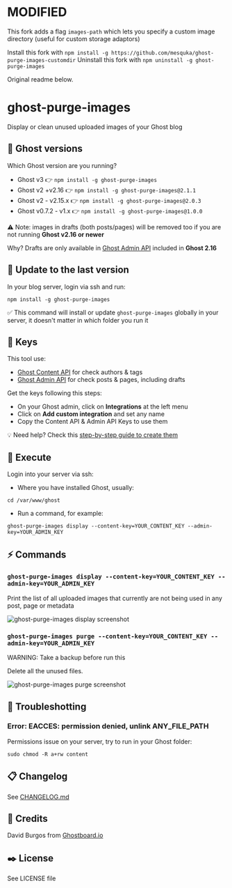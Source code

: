 # MODIFIED
This fork adds a flag `images-path` which lets you specify a custom image directory (useful for custom storage adaptors)

Install this fork with `npm install -g https://github.com/mesquka/ghost-purge-images-customdir`
Uninstall this fork with `npm uninstall -g ghost-purge-images`

Original readme below.

# ghost-purge-images
Display or clean unused uploaded images of your Ghost blog

## 👻 Ghost versions
Which Ghost version are you running?
- Ghost v3 👉 `npm install -g ghost-purge-images`
- Ghost v2 +v2.16 👉 `npm install -g ghost-purge-images@2.1.1`
- Ghost v2 - v2.15.x 👉 `npm install -g ghost-purge-images@2.0.3`
- Ghost v0.7.2 - v1.x 👉 `npm install -g ghost-purge-images@1.0.0`

⚠️ Note: images in drafts (both posts/pages) will be removed too if you are not running **Ghost v2.16 or newer**

Why? Drafts are only available in [Ghost Admin API](https://docs.ghost.org/api/admin/) included in **Ghost 2.16**

## 🎁 Update to the last version
In your blog server, login via ssh and run:

`npm install -g ghost-purge-images`

✅ This command will install or update `ghost-purge-images` globally in your server, it doesn't matter in which folder you run it 

## 🔑 Keys
This tool use:
- [Ghost Content API](https://docs.ghost.org/api/content/) for check authors & tags
- [Ghost Admin API](https://docs.ghost.org/api/admin/) for check posts & pages, including drafts

Get the keys following this steps:
- On your Ghost admin, click on **Integrations** at the left menu
- Click on **Add custom integration** and set any name
- Copy the Content API & Admin API Keys to use them

💡 Need help? Check this [step-by-step guide to create them](https://ghostboard.io/blog/how-to-integrate-ghostboard-with-ghost-content-api/)

## 🚀 Execute
Login into your server via ssh:
- Where you have installed Ghost, usually:

`cd /var/www/ghost`
- Run a command, for example:

`ghost-purge-images display --content-key=YOUR_CONTENT_KEY --admin-key=YOUR_ADMIN_KEY`

## ⚡️ Commands
### `ghost-purge-images display --content-key=YOUR_CONTENT_KEY --admin-key=YOUR_ADMIN_KEY`
Print the list of all uploaded images that currently are not being used in any post, page or metadata

![ghost-purge-images display screenshot](https://user-images.githubusercontent.com/1589874/51084812-80e6f700-1730-11e9-96c4-4e106e4c7c63.png)

### `ghost-purge-images purge --content-key=YOUR_CONTENT_KEY --admin-key=YOUR_ADMIN_KEY`
WARNING: Take a backup before run this

Delete all the unused files.

![ghost-purge-images purge screenshot](https://user-images.githubusercontent.com/1589874/51084808-73ca0800-1730-11e9-8c2a-a3b43551fbaa.png)

## 🎯 Troubleshotting

### Error: EACCES: permission denied, unlink ANY_FILE_PATH
Permissions issue on your server, try to run in your Ghost folder:

`sudo chmod -R a+rw content`

## 📋 Changelog
See [CHANGELOG.md](https://github.com/ghostboard/ghost-purge-images/blob/master/CHANGELOG.md)

## 👋 Credits
David Burgos from [Ghostboard.io](https://ghostboard.io)

## ✒️ License
See LICENSE file
